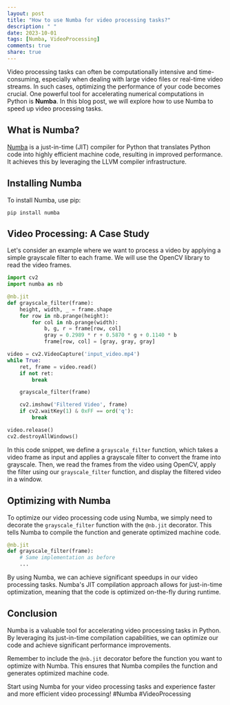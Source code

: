 ```yaml
---
layout: post
title: "How to use Numba for video processing tasks?"
description: " "
date: 2023-10-01
tags: [Numba, VideoProcessing]
comments: true
share: true
---
```


Video processing tasks can often be computationally intensive and time-consuming, especially when dealing with large video files or real-time video streams. In such cases, optimizing the performance of your code becomes crucial. One powerful tool for accelerating numerical computations in Python is **Numba**. In this blog post, we will explore how to use Numba to speed up video processing tasks.

## What is Numba?

[Numba](http://numba.pydata.org/) is a just-in-time (JIT) compiler for Python that translates Python code into highly efficient machine code, resulting in improved performance. It achieves this by leveraging the LLVM compiler infrastructure.

## Installing Numba

To install Numba, use pip:

```
pip install numba
```

## Video Processing: A Case Study

Let's consider an example where we want to process a video by applying a simple grayscale filter to each frame. We will use the OpenCV library to read the video frames.

```python
import cv2
import numba as nb

@nb.jit
def grayscale_filter(frame):
    height, width, _ = frame.shape
    for row in nb.prange(height):
        for col in nb.prange(width):
            b, g, r = frame[row, col]
            gray = 0.2989 * r + 0.5870 * g + 0.1140 * b
            frame[row, col] = [gray, gray, gray]

video = cv2.VideoCapture('input_video.mp4')
while True:
    ret, frame = video.read()
    if not ret:
        break

    grayscale_filter(frame)

    cv2.imshow('Filtered Video', frame)
    if cv2.waitKey(1) & 0xFF == ord('q'):
        break

video.release()
cv2.destroyAllWindows()
```

In this code snippet, we define a `grayscale_filter` function, which takes a video frame as input and applies a grayscale filter to convert the frame into grayscale. Then, we read the frames from the video using OpenCV, apply the filter using our `grayscale_filter` function, and display the filtered video in a window.

## Optimizing with Numba

To optimize our video processing code using Numba, we simply need to decorate the `grayscale_filter` function with the `@nb.jit` decorator. This tells Numba to compile the function and generate optimized machine code.

```python
@nb.jit
def grayscale_filter(frame):
    # Same implementation as before
    ...
```

By using Numba, we can achieve significant speedups in our video processing tasks. Numba's JIT compilation approach allows for just-in-time optimization, meaning that the code is optimized on-the-fly during runtime.

## Conclusion

Numba is a valuable tool for accelerating video processing tasks in Python. By leveraging its just-in-time compilation capabilities, we can optimize our code and achieve significant performance improvements. 

Remember to include the `@nb.jit` decorator before the function you want to optimize with Numba. This ensures that Numba compiles the function and generates optimized machine code.

Start using Numba for your video processing tasks and experience faster and more efficient video processing! #Numba #VideoProcessing